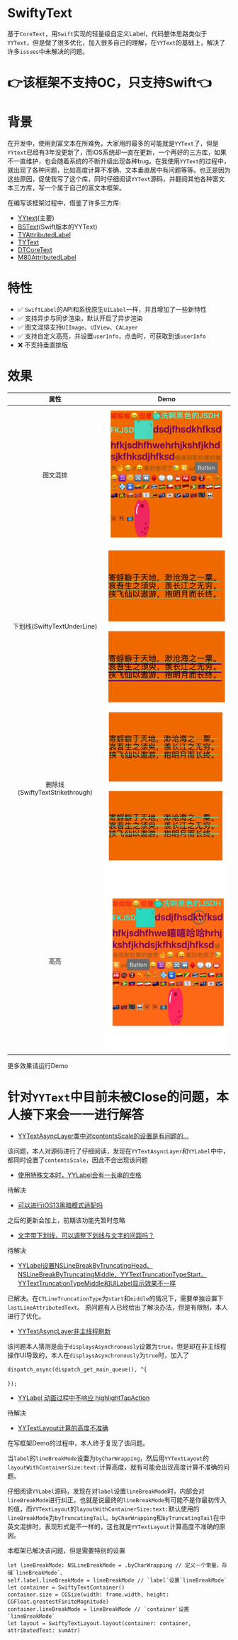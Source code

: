 # SwiftyText
基于`CoreText`，用`Swift`实现的轻量级自定义Label，代码整体思路类似于`YYText`，但是做了很多优化，加入很多自己的理解，在`YYText`的基础上，解决了许多`issues`中未解决的问题。

# 👉该框架不支持OC，只支持Swift👈

# 背景
在开发中，使用到富文本在所难免，大家用的最多的可能就是`YYText`了，但是`YYtext`已经有3年没更新了，而iOS系统却一直在更新，一个再好的三方库，如果不一直维护，也会随着系统的不断升级出现各种bug。在我使用`YYText`的过程中，就出现了各种问题，比如高度计算不准确、文本垂直居中有问题等等。也正是因为这些原因，促使我写了这个库，同时仔细阅读`YYText`源码，并翻阅其他各种富文本三方库，写一个属于自己的富文本框架。

在编写该框架过程中，借鉴了许多三方库:
- [YYtext](https://github.com/ibireme/YYText)(主要)
- [BSText](https://github.com/a1049145827/BSText)(Swift版本的YYText)
- [TYAttributedLabel](https://github.com/12207480/TYAttributedLabel)
- [TYText](https://github.com/12207480/TYText)
- [DTCoreText](https://github.com/Cocoanetics/DTCoreText)
- [M80AttributedLabel](https://github.com/xiangwangfeng/M80AttributedLabel)

# 特性
- ✅ `SwiftLabel`的API和系统原生`UILabel`一样，并且增加了一些新特性
- ✅ 支持异步与同步渲染，默认开启了异步渲染
- ✅ 图文混排支持`UIImage`、`UIView`、`CALayer`
- ✅ 支持自定义高亮，并设置`userInfo`，点击时，可获取到该`userInfo`
- ❌ 不支持垂直排版

# 效果
属性 | Demo
:-: | :-: 
图文混排 | <img src="Images/mixed.jpg" width="350">
下划线(SwiftyTextUnderLine) | <img src="Images/underline.jpg" width="350">
删除线(SwiftyTextStrikethrough)| <img src="Images/strikethrough.png" width="350">
高亮 | <img src="Images/highlight.gif" width="350">

更多效果请运行Demo

# 针对`YYText`中目前未被Close的问题，本人接下来会一一进行解答
- [YYTextAsyncLayer类中对contentsScale的设置是有问题的...](https://github.com/ibireme/YYText/issues/920)

该问题，本人对源码进行了仔细阅读，发现在`YYTextAsyncLayer`和`YYLabel`中中，都同时设置了`contentsScale`，因此不会出现该问题

- [使用特殊文本时，YYLabel会有一长串的空格](https://github.com/ibireme/YYText/issues/915)

待解决

- [可以进行iOS13黑暗模式适配吗](https://github.com/ibireme/YYText/issues/911)

之后的更新会加上，前期该功能先暂时忽略

- [文字带下划线，可以调整下划线与文字的间距吗？](https://github.com/ibireme/YYText/issues/908)

待解决

- [YYLabel设置NSLineBreakByTruncatingHead、NSLineBreakByTruncatingMiddle、YYTextTruncationTypeStart、YYTextTruncationTypeMiddle和UILabel显示效果不一样](https://github.com/ibireme/YYText/issues/907)

已解决。在`CTLineTruncationType`为`start`和`middle`的情况下，需要单独设置下`lastLineAttributedText`。
原问题有人已经给出了解决办法，但是有限制，本人进行了优化。

- [YYTextAsyncLayer非主线程刷新](https://github.com/ibireme/YYText/issues/904)

该问题本人猜测是由于`displaysAsynchronously`设置为`true`，但是却在非主线程操作UI导致的，本人在`displaysAsynchronously`为`true`时，加入了
```
dispatch_async(dispatch_get_main_queue(), ^{

});
```

- [YYLabel 动画过程中不响应 highlightTapAction](https://github.com/ibireme/YYText/issues/901)

待解决

- [YYTextLayout计算的高度不准确](https://github.com/ibireme/YYText/issues/900)

在写框架Demo的过程中，本人终于复现了该问题。<br>

当`label`的`lineBreakMode`设置为`byCharWrapping`，然后用`YYTextLayout`的`layoutWithContainerSize:text:`计算高度，就有可能会出现高度计算不准确的问题。<br>

仔细阅读`YYLabel`源码，发现在对`label`设置`lineBreakMode`时，内部会对`lineBreakMode`进行纠正，也就是说最终的`lineBreakMode`有可能不是你最初传入的值，而`YYTextLayout`的`layoutWithContainerSize:text:`默认使用的`lineBreakMode`为`byTruncatingTail`。`byCharWrapping`和`byTruncatingTail`在中英文混排时，表现形式是不一样的，这也就是`YYTextLayout`计算高度不准确的原因。<br>

本框架已解决该问题，但是需要特别的设置
```
let lineBreakMode: NSLineBreakMode = .byCharWrapping // 定义一个常量，存储`lineBreakMode`、
self.label.lineBreakMode = lineBreakMode // `label`设置`lineBreakMode`
let container = SwiftyTextContainer()
container.size = CGSize(width: frame.width, height: CGFloat.greatestFiniteMagnitude)
container.lineBreakMode = lineBreakMode // `container`设置`lineBreakMode`
let layout = SwiftyTextLayout.layout(container: container, attributedText: sumAtr)
```
